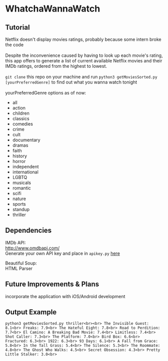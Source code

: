 # WhatchaWannaWatch

## Tutorial
Netflix doesn't display movies ratings, probably because some intern broke the code<br><br>
Despite the inconvenience caused by having to look up each movie's rating, this app offers to generate a list of current available Netflix movies and their IMDb ratings, ordered from the highest to lowest.<br><br>
`git clone` this repo on your machine and run `python3 getMoviesSorted.py [yourPreferredGenre]` to find out what you wanna watch tonight<br>
<br>
yourPreferredGenre options as of now:
- all
- action
- children
- classics
- comedies
- crime
- cult
- documentary
- dramas
- faith
- history
- horror
- independent
- international
- LGBTQ
- musicals
- romantic
- scifi
- nature
- sports
- standup
- thriller

## Dependencies
IMDb API:<br>
http://www.omdbapi.com/<br>
Generate your own API key and place in `apikey.py` [here](http://www.omdbapi.com/apikey.aspx)<br>

Beautiful Soup:<br>
HTML Parser

## Future Improvements & Plans
incorporate the application with iOS/Android development

## Output Example
`python3 getMoviesSorted.py thriller<br><br>
The Invisible Guest: 8.1<br>
Freaks: 7.9<br>
The Hateful Eight: 7.8<br>
Road to Perdition: 7.7<br>
El Camino: A Breaking Bad Movie: 7.4<br>
Limitless: 7.4<br>
Shot Caller: 7.3<br>
The Platform: 7.0<br>
Bird Box: 6.6<br>
Fractured: 6.3<br>
1922: 6.3<br>
93 Days: 6.1<br>
A Fall from Grace: 5.8<br>
In the Tall Grass: 5.4<br>
The Silence: 5.3<br>
The Roommate: 4.8<br>
The Ghost Who Walks: 4.5<br>
Secret Obsession: 4.3<br>
Pretty Little Stalker: 3.0<br>`
